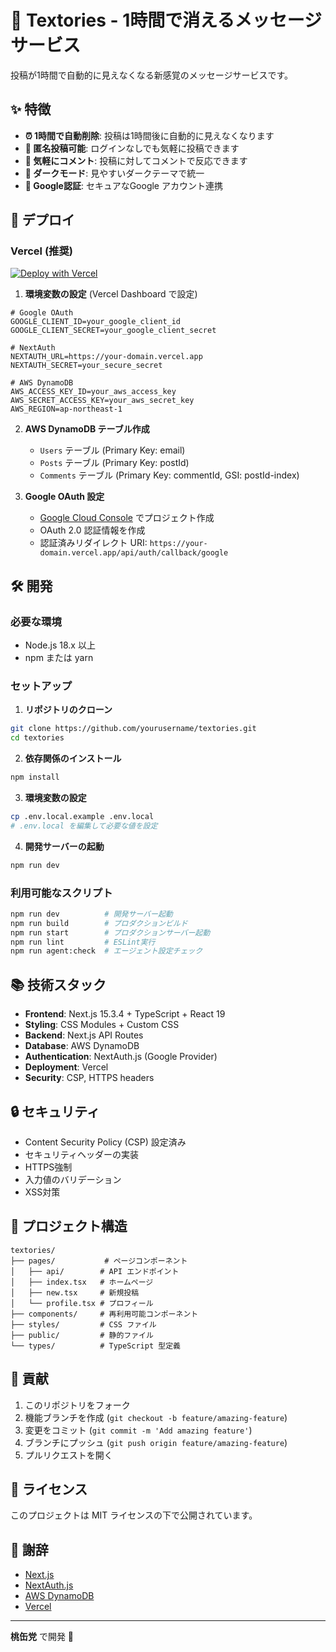 # 📝 Textories - 1時間で消えるメッセージサービス

投稿が1時間で自動的に見えなくなる新感覚のメッセージサービスです。

## ✨ 特徴

- **⏰ 1時間で自動削除**: 投稿は1時間後に自動的に見えなくなります
- **👤 匿名投稿可能**: ログインなしでも気軽に投稿できます
- **💬 気軽にコメント**: 投稿に対してコメントで反応できます
- **🌙 ダークモード**: 見やすいダークテーマで統一
- **🔐 Google認証**: セキュアなGoogle アカウント連携

## 🚀 デプロイ

### Vercel (推奨)

[![Deploy with Vercel](https://vercel.com/button)](https://vercel.com/new/clone?repository-url=https://github.com/yourusername/textories)

1. **環境変数の設定** (Vercel Dashboard で設定)

```env
# Google OAuth
GOOGLE_CLIENT_ID=your_google_client_id
GOOGLE_CLIENT_SECRET=your_google_client_secret

# NextAuth
NEXTAUTH_URL=https://your-domain.vercel.app
NEXTAUTH_SECRET=your_secure_secret

# AWS DynamoDB
AWS_ACCESS_KEY_ID=your_aws_access_key
AWS_SECRET_ACCESS_KEY=your_aws_secret_key
AWS_REGION=ap-northeast-1
```

2. **AWS DynamoDB テーブル作成**
   - `Users` テーブル (Primary Key: email)
   - `Posts` テーブル (Primary Key: postId)
   - `Comments` テーブル (Primary Key: commentId, GSI: postId-index)

3. **Google OAuth 設定**
   - [Google Cloud Console](https://console.cloud.google.com/) でプロジェクト作成
   - OAuth 2.0 認証情報を作成
   - 認証済みリダイレクト URI: `https://your-domain.vercel.app/api/auth/callback/google`

## 🛠️ 開発

### 必要な環境

- Node.js 18.x 以上
- npm または yarn

### セットアップ

1. **リポジトリのクローン**
```bash
git clone https://github.com/yourusername/textories.git
cd textories
```

2. **依存関係のインストール**
```bash
npm install
```

3. **環境変数の設定**
```bash
cp .env.local.example .env.local
# .env.local を編集して必要な値を設定
```

4. **開発サーバーの起動**
```bash
npm run dev
```

### 利用可能なスクリプト

```bash
npm run dev          # 開発サーバー起動
npm run build        # プロダクションビルド
npm run start        # プロダクションサーバー起動
npm run lint         # ESLint実行
npm run agent:check  # エージェント設定チェック
```

## 📚 技術スタック

- **Frontend**: Next.js 15.3.4 + TypeScript + React 19
- **Styling**: CSS Modules + Custom CSS
- **Backend**: Next.js API Routes
- **Database**: AWS DynamoDB
- **Authentication**: NextAuth.js (Google Provider)
- **Deployment**: Vercel
- **Security**: CSP, HTTPS headers

## 🔒 セキュリティ

- Content Security Policy (CSP) 設定済み
- セキュリティヘッダーの実装
- HTTPS強制
- 入力値のバリデーション
- XSS対策

## 📁 プロジェクト構造

```
textories/
├── pages/           # ページコンポーネント
│   ├── api/        # API エンドポイント
│   ├── index.tsx   # ホームページ
│   ├── new.tsx     # 新規投稿
│   └── profile.tsx # プロフィール
├── components/     # 再利用可能コンポーネント
├── styles/         # CSS ファイル
├── public/         # 静的ファイル
└── types/          # TypeScript 型定義
```

## 🤝 貢献

1. このリポジトリをフォーク
2. 機能ブランチを作成 (`git checkout -b feature/amazing-feature`)
3. 変更をコミット (`git commit -m 'Add amazing feature'`)
4. ブランチにプッシュ (`git push origin feature/amazing-feature`)
5. プルリクエストを開く

## 📄 ライセンス

このプロジェクトは MIT ライセンスの下で公開されています。

## 🙏 謝辞

- [Next.js](https://nextjs.org/)
- [NextAuth.js](https://next-auth.js.org/)
- [AWS DynamoDB](https://aws.amazon.com/dynamodb/)
- [Vercel](https://vercel.com/)

---

**桃缶党** で開発 🍑
